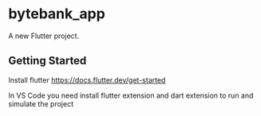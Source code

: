 # bytebank_app

A new Flutter project.

## Getting Started

Install flutter
https://docs.flutter.dev/get-started

In VS Code you need install flutter extension and dart extension to run and simulate the project
